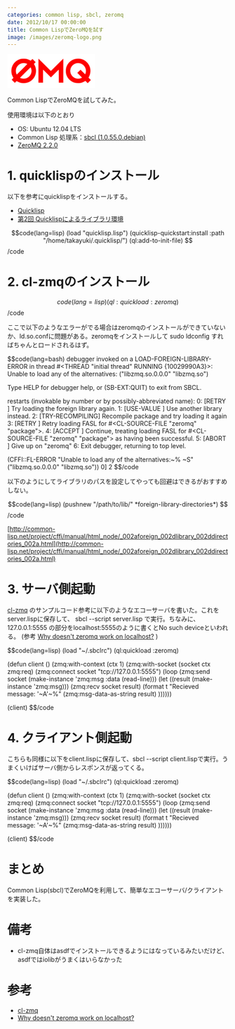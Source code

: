 ```yaml
---
categories: common lisp, sbcl, zeromq
date: 2012/10/17 00:00:00
title: Common LispでZeroMQを試す
image: /images/zeromq-logo.png
---
```


![zeromq](/images/zeromq-logo.png)

Common LispでZeroMQを試してみた。

使用環境は以下のとおり

* OS: Ubuntu 12.04 LTS
* Common Lisp 処理系：[sbcl (1.0.55.0.debian)](http://www.sbcl.org/)
* [ZeroMQ 2.2.0](http://download.zeromq.org/zeromq-2.2.0.tar.gz)



# 1. quicklispのインストール

以下を参考にquicklispをインストールする。

* [Quicklisp](http://www.quicklisp.org/beta/)
* [第2回 Quicklispによるライブラリ環境](http://modern-cl.blogspot.jp/2011/03/quicklisp.html)

$$code(lang=lisp)
(load "quicklisp.lisp")
(quicklisp-quickstart:install :path "/home/takayuki/.quicklisp/")
(ql:add-to-init-file)
$$/code

# 2. cl-zmqのインストール

$$code(lang=lisp)
(ql:quickload :zeromq)
$$/code

ここで以下のようなエラーがでる場合はzeromqのインストールができていないか、ld.so.confに問題がある。zeromqをインストールして sudo ldconfig すればちゃんとロードされるはず。

$$code(lang=bash)
debugger invoked on a LOAD-FOREIGN-LIBRARY-ERROR in thread
#<THREAD "initial thread" RUNNING {10029990A3}>:
  Unable to load any of the alternatives:
   ("libzmq.so.0.0.0" "libzmq.so")

Type HELP for debugger help, or (SB-EXT:QUIT) to exit from SBCL.

restarts (invokable by number or by possibly-abbreviated name):
  0: [RETRY          ] Try loading the foreign library again.
  1: [USE-VALUE      ] Use another library instead.
  2: [TRY-RECOMPILING] Recompile package and try loading it again
  3: [RETRY          ] Retry
                       loading FASL for #<CL-SOURCE-FILE "zeromq" "package">.
  4: [ACCEPT         ] Continue, treating
                       loading FASL for #<CL-SOURCE-FILE "zeromq" "package"> as
                       having been successful.
  5: [ABORT          ] Give up on "zeromq"
  6:                   Exit debugger, returning to top level.

(CFFI::FL-ERROR
 "Unable to load any of the alternatives:~%   ~S"
 ("libzmq.so.0.0.0" "libzmq.so"))
0] 2
$$/code


以下のようにしてライブラリのパスを設定してやっても回避はできるがおすすめしない。

$$code(lang=lisp)
(pushnew "/path/to/lib/" *foreign-library-directories*)
$$/code

[http://common-lisp.net/project/cffi/manual/html_node/_002aforeign_002dlibrary_002ddirectories_002a.html](http://common-lisp.net/project/cffi/manual/html_node/_002aforeign_002dlibrary_002ddirectories_002a.html)


# 3. サーバ側起動

[cl-zmq](http://www.cliki.net/cl-zmq) のサンプルコード参考に以下のようなエコーサーバを書いた。これをserver.lispに保存して、 sbcl --script server.lisp で実行。ちなみに、127.0.0.1:5555 の部分をlocalhost:5555のように書くとNo such deviceといわれる。 (参考 [Why doesn't zeromq work on localhost?](http://stackoverflow.com/questions/6024003/why-doesnt-zeromq-work-on-localhost) )

$$code(lang=lisp)
(load "~/.sbclrc")
(ql:quickload :zeromq)

(defun client ()
  (zmq:with-context (ctx 1)
    (zmq:with-socket (socket ctx zmq:req)
      (zmq:connect socket "tcp://127.0.0.1:5555")
      (loop
         (zmq:send socket (make-instance 'zmq:msg
                                         :data (read-line)))
         (let ((result (make-instance 'zmq:msg)))
           (zmq:recv socket result)
           (format t "Recieved message: '~A'~%"
                   (zmq:msg-data-as-string result) ))))))

(client)
$$/code

# 4. クライアント側起動

こちらも同様に以下をclient.lispに保存して、sbcl --script client.lispで実行。うまくいけばサーバ側からレスポンスが返ってくる。

$$code(lang=lisp)
(load "~/.sbclrc")
(ql:quickload :zeromq)

(defun client ()
  (zmq:with-context (ctx 1)
    (zmq:with-socket (socket ctx zmq:req)
      (zmq:connect socket "tcp://127.0.0.1:5555")
      (loop
      (zmq:send socket (make-instance 'zmq:msg
                                      :data (read-line)))
      (let ((result (make-instance 'zmq:msg)))
        (zmq:recv socket result)
        (format t "Recieved message: '~A'~%"
                (zmq:msg-data-as-string result) ))))))

(client)
$$/code


# まとめ

Common Lisp(sbcl)でZeroMQを利用して、簡単なエコーサーバ/クライアントを実装した。

# 備考

* cl-zmq自体はasdfでインストールできるようにはなっているみたいだけど、asdfではiolibがうまくはいらなかった

# 参考

* [cl-zmq](http://www.cliki.net/cl-zmq)
* [Why doesn't zeromq work on localhost?](http://stackoverflow.com/questions/6024003/why-doesnt-zeromq-work-on-localhost)

